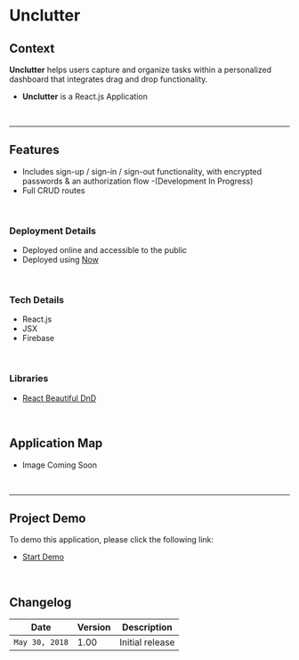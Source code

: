 # Unclutter

## Context

**Unclutter** helps users capture and organize tasks within a personalized dashboard that integrates drag and drop functionality.

* **Unclutter** is a React.js Application

&nbsp;

---



## Features

* Includes sign-up / sign-in / sign-out functionality, with encrypted passwords & an authorization flow -(Development In Progress)
* Full CRUD routes

&nbsp;

### Deployment Details

* Deployed online and accessible to the public
* Deployed using [Now](https://zeit.co/now)

&nbsp;


### Tech Details

* React.js
* JSX
* Firebase

&nbsp;



### Libraries

* [React Beautiful DnD](https://github.com/atlassian/react-beautiful-dnd)




&nbsp;




## Application Map

* Image Coming Soon

&nbsp;

---

## Project Demo

To demo this application, please click the following link:

* [Start Demo](https://unclutter-app.now.sh/)



&nbsp;




## Changelog

| Date | Version | Description |
| --- | --- | ---
| `May 30, 2018` | 1.00 | Initial release





&nbsp;
